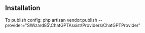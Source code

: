 ## Installation
To publish config:
php artisan vendor:publish --provider="SWizard85\ChatGPTAssist\Providers\ChatGPTProvider"
